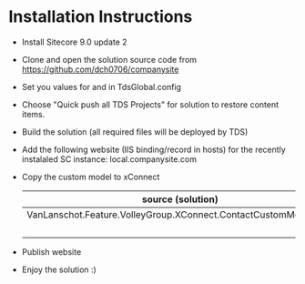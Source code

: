 # Installation Instructions
 - Install Sitecore 9.0 update 2
 - Clone and open the solution source code from https://github.com/dch0706/companysite
 - Set you values for <SitecoreWebUrl> and <SitecoreDeployFolder> in TdsGlobal.config
 - Choose "Quick push all TDS Projects" for solution to restore content items.
 - Build the solution (all required files will be deployed by TDS)
 - Add the following website (IIS binding/record in hosts) for the recently instalaled SC instance: local.companysite.com
 - Copy the custom model to xConnect

    |source (solution)|destination|
    | ------ | ------ |
    |VanLanschot.Feature.VolleyGroup.XConnect.ContactCustomModel.json|<xConnect>\App_data\Models|
    ||<xConnect>\App_data\jobs\continuous\IndexWorker\App_data\Models|
    
 - Publish website
 - Enjoy the solution :)